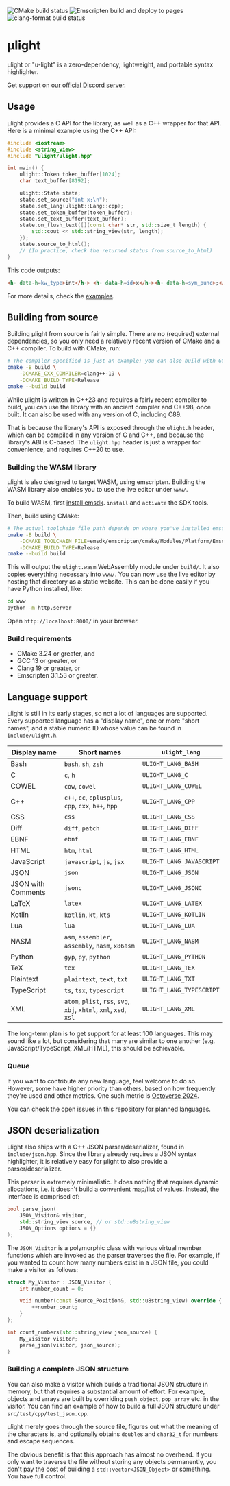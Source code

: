![CMake build status][badge-cmake]
![Emscripten build and deploy to pages][badge-em]
![clang-format build status][badge-format]

# µlight
µlight or "u-light" is a zero-dependency, lightweight, and portable syntax highlighter.

Get support on [our official Discord server][discord].

## Usage

µlight provides a C API for the library,
as well as a C++ wrapper for that API.
Here is a minimal example using the C++ API:
```cpp
#include <iostream>
#include <string_view>
#include "ulight/ulight.hpp"

int main() {
    ulight::Token token_buffer[1024];
    char text_buffer[8192];

    ulight::State state;
    state.set_source("int x;\n");
    state.set_lang(ulight::Lang::cpp);
    state.set_token_buffer(token_buffer);
    state.set_text_buffer(text_buffer);
    state.on_flush_text([](const char* str, std::size_t length) {
        std::cout << std::string_view(str, length);
    });
    state.source_to_html();
    // (In practice, check the returned status from source_to_html)
}
```
This code outputs:
```html
<h- data-h=kw_type>int</h-> <h- data-h=id>x</h-><h- data-h=sym_punc>;</h->
```

For more details,
check the [examples](https://github.com/Eisenwave/ulight/tree/main/examples).

## Building from source

Building µlight from source is fairly simple.
There are no (required) external dependencies,
so you only need a relatively recent version of CMake and a C++ compiler.
To build with CMake, run:

```sh
# The compiler specified is just an example; you can also build with GCC.
cmake -B build \
    -DCMAKE_CXX_COMPILER=clang++-19 \
    -DCMAKE_BUILD_TYPE=Release
cmake --build build
```

While µlight is written in C++23 and requires a fairly recent compiler to build,
you can use the library with an ancient compiler and C++98, once built.
It can also be used with any version of C, including C89.

That is because the library's API is exposed through the `ulight.h` header,
which can be compiled in any version of C and C++,
and because the library's ABI is C-based.
The `ulight.hpp` header is just a wrapper for convenience,
and requires C++20 to use.

### Building the WASM library

µlight is also designed to target WASM, using emscripten.
Building the WASM library also enables you to use the live editor under `www/`.

To build WASM, first
[install emsdk](https://emscripten.org/docs/getting_started/downloads.html).
`install` and `activate` the SDK tools.

Then, build using CMake:
```sh
# The actual toolchain file path depends on where you've installed emsdk.
cmake -B build \
    -DCMAKE_TOOLCHAIN_FILE=emsdk/emscripten/cmake/Modules/Platform/Emscripten.cmake \
    -DCMAKE_BUILD_TYPE=Release
cmake --build build
```

This will output the `ulight.wasm` WebAssembly module under `build/`.
It also copies everything necessary into `www/`.
You can now use the live editor by hosting that directory as a static website.
This can be done easily if you have Python installed, like:
```sh
cd www
python -m http.server
```
Open `http://localhost:8000/` in your browser.

### Build requirements

- CMake 3.24 or greater, and
- GCC 13 or greater, or
- Clang 19 or greater, or
- Emscripten 3.1.53 or greater.

## Language support

µlight is still in its early stages, so not a lot of languages are supported.
Every supported language has a "display name",
one or more "short names",
and a stable numeric ID whose value can be found in `include/ulight.h`.

| Display name | Short names | `ulight_lang` |
| ------------ | ----------- | ------------- |
| Bash | `bash`, `sh`, `zsh` | `ULIGHT_LANG_BASH` |
| C | `c`, `h` | `ULIGHT_LANG_C` |
| COWEL | `cow`, `cowel` | `ULIGHT_LANG_COWEL` |
| C++ | `c++`, `cc`, `cplusplus`, `cpp`, `cxx`, `h++`, `hpp` | `ULIGHT_LANG_CPP` |
| CSS | `css` | `ULIGHT_LANG_CSS` |
| Diff | `diff`, `patch` | `ULIGHT_LANG_DIFF` |
| EBNF | `ebnf` | `ULIGHT_LANG_EBNF` |
| HTML | `htm`, `html` | `ULIGHT_LANG_HTML` |
| JavaScript | `javascript`, `js`, `jsx` | `ULIGHT_LANG_JAVASCRIPT` |
| JSON | `json` | `ULIGHT_LANG_JSON` |
| JSON with Comments | `jsonc` | `ULIGHT_LANG_JSONC` |
| LaTeX | `latex` | `ULIGHT_LANG_LATEX` |
| Kotlin | `kotlin`, `kt`, `kts` | `ULIGHT_LANG_KOTLIN` |
| Lua | `lua` | `ULIGHT_LANG_LUA` |
| NASM | `asm`, `assembler`, `assembly`, `nasm`, `x86asm` | `ULIGHT_LANG_NASM` |
| Python | `gyp`, `py`, `python` | `ULIGHT_LANG_PYTHON` |
| TeX | `tex` | `ULIGHT_LANG_TEX` |
| Plaintext | `plaintext`, `text`, `txt` | `ULIGHT_LANG_TXT` |
| TypeScript | `ts`, `tsx`, `typescript` | `ULIGHT_LANG_TYPESCRIPT` |
| XML | `atom`, `plist`, `rss`, `svg`, `xbj`, `xhtml`, `xml`, `xsd`, `xsl` | `ULIGHT_LANG_XML` |

The long-term plan is to get support for at least 100 languages.
This may sound like a lot, but considering that many are similar to one another
(e.g. JavaScript/TypeScript, XML/HTML),
this should be achievable.

### Queue

If you want to contribute any new language, feel welcome to do so.
However, some have higher priority than others,
based on how frequently they're used and other metrics.
One such metric is [Octoverse 2024](https://github.blog/news-insights/octoverse/octoverse-2024/).

You can check the open issues in this repository for planned languages.

[badge-cmake]: https://github.com/eisenwave/ulight/actions/workflows/cmake-multi-platform.yml/badge.svg
[badge-em]: https://github.com/Eisenwave/ulight/actions/workflows/pages.yml/badge.svg
[badge-format]: https://github.com/eisenwave/ulight/actions/workflows/clang-format.yml/badge.svg

## JSON deserialization

µlight also ships with a C++ JSON parser/deserializer, found in `include/json.hpp`.
Since the library already requires a JSON syntax highlighter,
it is relatively easy for µlight to also provide a parser/deserializer.

This parser is extremely minimalistic.
It does nothing that requires dynamic allocations,
i.e. it doesn't build a convenient map/list of values.
Instead, the interface is comprised of:
```cpp
bool parse_json(
    JSON_Visitor& visitor,
    std::string_view source, // or std::u8string_view
    JSON_Options options = {}
);
```
The `JSON_Visitor` is a polymorphic class with various virtual member functions which are
invoked as the parser traverses the file.
For example, if you wanted to count how many numbers exist in a JSON file,
you could make a visitor as follows:

```cpp
struct My_Visitor : JSON_Visitor {
    int number_count = 0;

    void number(const Source_Position&, std::u8string_view) override {
        ++number_count;
    }
};

int count_numbers(std::string_view json_source) {
    My_Visitor visitor;
    parse_json(visitor, json_source);
}
```

### Building a complete JSON structure

You can also make a visitor which builds a traditional JSON structure in memory,
but that requires a substantial amount of effort.
For example, objects and arrays are built
by overriding `push_object`, `pop_array` etc. in the visitor.
You can find an example of how to build a full JSON structure under `src/test/cpp/test_json.cpp`.

µlight merely goes through the source file,
figures out what the meaning of the characters is,
and optionally obtains `double`s and `char32_t` for numbers and escape sequences.

The obvious benefit is that this approach has almost no overhead.
If you only want to traverse the file without storing any objects permanently,
you don't pay the cost of building a `std::vector<JSON_Object>` or something.
You have full control.

[discord]: https://discord.gg/fx8r5mP3Y9
